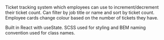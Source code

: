 Ticket tracking system which employees can use to increment/decrement their ticket count. Can filter by job title or name and sort by ticket count. Employee cards change colour based on the number of tickets they have.

Built in React with useState. SCSS used for styling and BEM naming convention used for class names.
